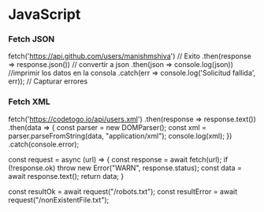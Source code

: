# JavaScript

### Fetch JSON
fetch('https://api.github.com/users/manishmshiva')
    // Exito
    .then(response => response.json())  // convertir a json
    .then(json => console.log(json))    //imprimir los datos en la consola
    .catch(err => console.log('Solicitud fallida', err)); // Capturar errores
   
### Fetch XML
fetch('https://codetogo.io/api/users.xml')
  .then(response => response.text())
  .then(data => {
    const parser = new DOMParser();
    const xml = parser.parseFromString(data, "application/xml");
    console.log(xml);
  })
  .catch(console.error);
  
  
  const request = async (url) => {
  const response = await fetch(url);
  if (!response.ok)
    throw new Error("WARN", response.status);
  const data = await response.text();
  return data;
}

const resultOk = await request("/robots.txt");
const resultError = await request("/nonExistentFile.txt");
